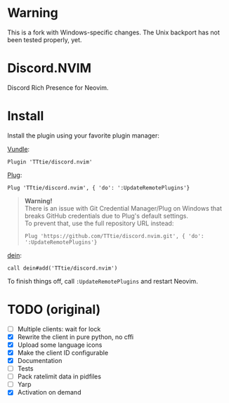 # Warning
This is a fork with Windows-specific changes. The Unix backport has not been tested properly, yet.

# Discord.NVIM
Discord Rich Presence for Neovim.

# Install
Install the plugin using your favorite plugin manager:

[Vundle](https://github.com/VundleVim/Vundle.vim):
```vim
Plugin 'TTtie/discord.nvim'
```
[Plug](https://github.com/junegunn/vim-plug):
```vim
Plug 'TTtie/discord.nvim', { 'do': ':UpdateRemotePlugins'}
```
> **Warning!**  
> There is an issue with Git Credential Manager/Plug on Windows that breaks GitHub credentials due to Plug's default settings.  
> To prevent that, use the full repository URL instead:
> ```vim
> Plug 'https://github.com/TTtie/discord.nvim.git', { 'do': ':UpdateRemotePlugins'}
> ```

[dein](https://github.com/Shougo/dein.vim):
```vim
call dein#add('TTtie/discord.nvim')
```
To finish things off, call `:UpdateRemotePlugins` and restart Neovim.

# TODO (original)
- [ ] Multiple clients: wait for lock
- [X] Rewrite the client in pure python, no cffi
- [X] Upload some language icons
- [X] Make the client ID configurable
- [X] Documentation
- [ ] Tests
- [ ] Pack ratelimit data in pidfiles
- [ ] Yarp
- [X] Activation on demand
